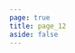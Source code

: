 ```yaml
---
page: true
title: page_12
aside: false
---
```

<script setup>
import Page from "./.vitepress/theme/components/Page.vue";
import { useData } from "vitepress";
const { theme } = useData();
const posts = theme.value.posts.slice(110,120)
</script>
<Page :posts="posts" :pageCurrent="12" :pagesNum="23" />